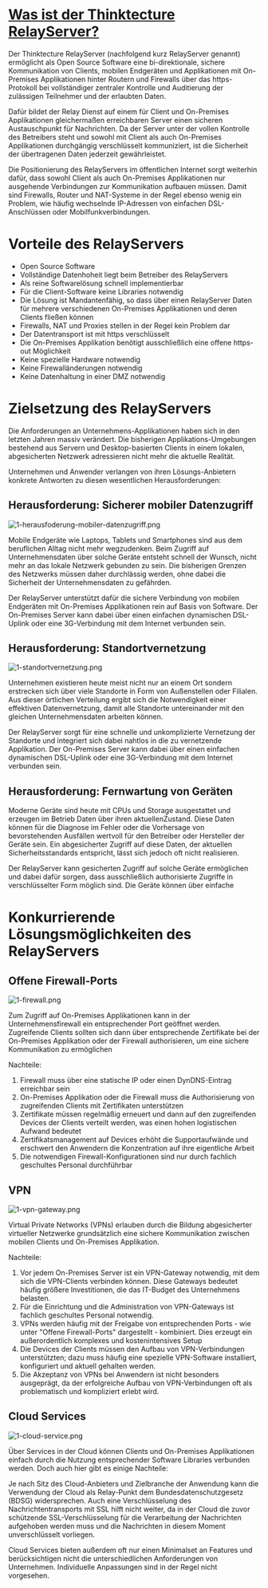 # [Was ist der Thinktecture RelayServer?](1-was-ist-der-thinktecture-relayserver.md)

Der Thinktecture RelayServer (nachfolgend kurz RelayServer genannt) ermöglicht als Open Source Software eine bi-direktionale, sichere Kommunikation von Clients, mobilen Endgeräten und Applikationen mit On-Premises Applikationen hinter Routern und Firewalls über das https-Protokoll bei vollständiger zentraler Kontrolle und Auditierung der zulässigen Teilnehmer und der erlaubten Daten.

Dafür bildet der Relay Dienst auf einem für Client und On-Premises Applikationen gleichermaßen erreichbaren Server einen sicheren Austauschpunkt für Nachrichten. Da der Server unter der vollen Kontrolle des Betreibers steht und sowohl mit Client als auch On-Premises Applikationen durchgängig verschlüsselt kommuniziert, ist die Sicherheit der übertragenen Daten jederzeit gewährleistet.

Die Positionierung des RelayServers im öffentlichen Internet sorgt weiterhin dafür, dass sowohl Client als auch On-Premises Applikationen nur ausgehende Verbindungen zur Kommunikation aufbauen müssen. Damit sind Firewalls, Router und NAT-Systeme in der Regel ebenso wenig ein Problem, wie häufig wechselnde IP-Adressen von einfachen DSL-Anschlüssen oder Mobilfunkverbindungen.

# Vorteile des RelayServers

- Open Source Software
- Vollständige Datenhoheit liegt beim Betreiber des RelayServers
- Als reine Softwarelösung schnell implementierbar
- Für die Client-Software keine Libraries notwendig
- Die Lösung ist Mandantenfähig, so dass über einen RelayServer Daten für mehrere verschiedenen On-Premises Applikationen und deren Clients fließen können
- Firewalls, NAT und Proxies stellen in der Regel kein Problem dar
- Der Datentransport ist mit https verschlüsselt
- Die On-Premises Applikation benötigt ausschließlich eine offene https-out Möglichkeit
- Keine spezielle Hardware notwendig
- Keine Firewalländerungen notwendig
- Keine Datenhaltung in einer DMZ notwendig

# Zielsetzung des RelayServers

Die Anforderungen an Unternehmens-Applikationen haben sich in den letzten Jahren massiv verändert. Die bisherigen Applikations-Umgebungen bestehend aus Servern und Desktop-basierten Clients in einem lokalen, abgesicherten Netzwerk adressieren nicht mehr die aktuelle Realität.

Unternehmen und Anwender verlangen von ihren Lösungs-Anbietern konkrete Antworten zu diesen wesentlichen Herausforderungen:

## Herausforderung: Sicherer mobiler Datenzugriff
![1-herausfoderung-mobiler-datenzugriff.png](./assets/1-herausfoderung-mobiler-datenzugriff.png)
 
Mobile Endgeräte wie Laptops, Tablets und Smartphones sind aus dem beruflichen Alltag nicht mehr wegzudenken. Beim Zugriff auf Unternehmensdaten über solche Geräte entsteht schnell der Wunsch, nicht mehr an das lokale Netzwerk gebunden zu sein. Die bisherigen Grenzen des Netzwerks müssen daher durchlässig werden, ohne dabei die Sicherheit der Unternehmensdaten zu gefährden.

Der RelayServer unterstützt dafür die sichere Verbindung von mobilen Endgeräten mit On-Premises Applikationen rein auf Basis von Software. Der On-Premises Server kann dabei über einen einfachen dynamischen DSL-Uplink oder eine 3G-Verbindung mit dem Internet verbunden sein.

## Herausforderung: Standortvernetzung
![1-standortvernetzung.png](./assets/1-standortvernetzung.png)

Unternehmen existieren heute meist nicht nur an einem Ort sondern erstrecken sich über viele Standorte in Form von Außenstellen oder Filialen. Aus dieser örtlichen Verteilung ergibt sich die Notwendigkeit einer effektiven Datenvernetzung, damit alle Standorte untereinander mit den gleichen Unternehmensdaten arbeiten können.

Der RelayServer sorgt für eine schnelle und unkomplizierte Vernetzung der Standorte und integriert sich dabei nahtlos in die zu vernetzende Applikation. Der On-Premises Server kann dabei über einen einfachen dynamischen DSL-Uplink oder eine 3G-Verbindung mit dem Internet verbunden sein.

## Herausforderung: Fernwartung von Geräten

Moderne Geräte sind heute mit CPUs und Storage ausgestattet und erzeugen im Betrieb Daten über ihren aktuellenZustand. Diese Daten können für die Diagnose im Fehler oder die Vorhersage von bevorstehenden Ausfällen wertvoll für den Betreiber oder Hersteller der Geräte sein. Ein abgesicherter Zugriff auf diese Daten, der aktuellen Sicherheitsstandards entspricht, lässt sich jedoch oft nicht realisieren.

Der RelayServer kann gesicherten Zugriff auf solche Geräte ermöglichen und dabei dafür sorgen, dass ausschließlich authorisierte Zugriffe in verschlüsselter Form möglich sind. Die Geräte können über einfache

# Konkurrierende Lösungsmöglichkeiten des RelayServers

## Offene Firewall-Ports
![1-firewall.png](./assets/1-firewall.png)

Zum Zugriff auf On-Premises Applikationen kann in der Unternehmensfirewall ein entsprechender Port geöffnet werden. Zugreifende Clients sollten sich dann über entsprechende Zertifikate bei der On-Premises Applikation oder der Firewall authorisieren, um eine sichere Kommunikation zu ermöglichen

Nachteile:

1. Firewall muss über eine statische IP oder einen DynDNS-Eintrag erreichbar sein
1. On-Premises Applikation oder die Firewall muss die Authorisierung von zugreifenden Clients mit Zertifikaten unterstützen
1. Zertifikate müssen regelmäßig erneuert und dann auf den zugreifenden Devices der Clients verteilt werden, was einen hohen logistischen Aufwand bedeutet
1. Zertifikatsmanagement auf Devices erhöht die Supportaufwände und erschwert den Anwendern die Konzentration auf ihre eigentliche Arbeit
1. Die notwendigen Firewall-Konfigurationen sind nur durch fachlich geschultes Personal durchführbar

## VPN
![1-vpn-gateway.png](./assets/1-vpn-gateway.png)

Virtual Private Networks (VPNs) erlauben durch die Bildung abgesicherter virtueller Netzwerke grundsätzlich eine sichere Kommunikation zwischen mobilen Clients und On-Premises Applikation.

Nachteile:

1. Vor jedem On-Premises Server ist ein VPN-Gateway notwendig, mit dem sich die VPN-Clients verbinden können. Diese Gateways bedeutet häufig größere Investitionen, die das IT-Budget des Unternehmens belasten.
1. Für die Einrichtung und die Administration von VPN-Gateways ist fachlich geschultes Personal notwendig.
1. VPNs werden häufig mit der Freigabe von entsprechenden Ports - wie unter "Offene Firewall-Ports" dargestellt - kombiniert. Dies erzeugt ein außerordentlich komplexes und kostenintensives Setup
1. Die Devices der Clients müssen den Aufbau von VPN-Verbindungen unterstützten; dazu muss häufig eine spezielle VPN-Software installiert, konfiguriert und aktuell gehalten werden.
1. Die Akzeptanz von VPNs bei Anwendern ist nicht besonders ausgeprägt, da der erfolgreiche Aufbau von VPN-Verbindungen oft als problematisch und kompliziert erlebt wird.

## Cloud Services
![1-cloud-service.png](./assets/1-cloud-service.png)

Über Services in der Cloud können Clients und On-Premises Applikationen einfach durch die Nutzung entsprechender Software Libraries verbunden werden. Doch auch hier gibt es einige Nachteile:

Je nach Sitz des Cloud-Anbieters und Zielbranche der Anwendung kann die Verwendung der Cloud als Relay-Punkt dem Bundesdatenschutzgesetz (BDSG) widersprechen. Auch eine Verschlüsselung des Nachrichtentransports mit SSL hilft nicht weiter, da in der Cloud die zuvor schützende SSL-Verschlüsselung für die Verarbeitung der Nachrichten aufgehoben werden muss und die Nachrichten in diesem Moment unverschlüsselt vorliegen.

Cloud Services bieten außerdem oft nur einen Minimalset an Features und berücksichtigen nicht die unterschiedlichen Anforderungen von Unternehmen. Individuelle Anpassungen sind in der Regel nicht vorgesehen.
